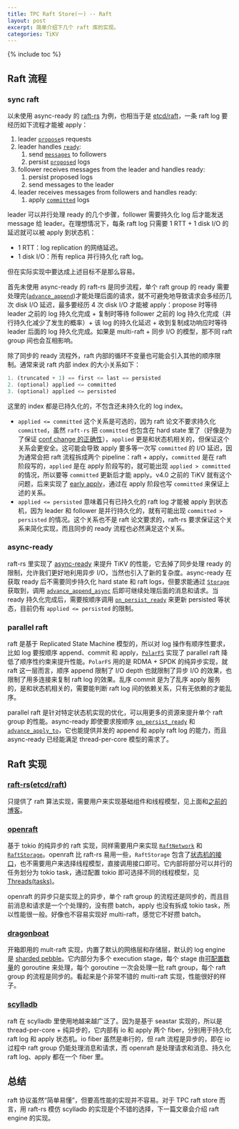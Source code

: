```yaml
---
title: TPC Raft Store(一) -- Raft
layout: post
excerpt: 简单介绍下几个 raft 库的实现。
categories: TiKV
---
```


{% include toc %}

## Raft 流程

### sync raft

以未使用 async-ready 的 [raft-rs](https://github.com/tikv/raft-rs) 为例，也相当于是 [etcd/raft](https://github.com/etcd-io/etcd/tree/main/raft)，一条 raft log 要经历如下流程才能被 apply：

1. leader [`propose`](https://github.com/tikv/raft-rs/blob/52d84aac8734369d81c2d77413ea3ab8e58e0af9/src/raw_node.rs#L354)s requests
2. leader handles [`ready`](https://github.com/tikv/raft-rs/blob/52d84aac8734369d81c2d77413ea3ab8e58e0af9/src/raw_node.rs#L478):
   1. send [`messages`](https://github.com/tikv/raft-rs/blob/52d84aac8734369d81c2d77413ea3ab8e58e0af9/src/raw_node.rs#L245) to followers
   2. persist [`proposed`](https://github.com/tikv/raft-rs/blob/52d84aac8734369d81c2d77413ea3ab8e58e0af9/src/raw_node.rs#L97) logs
3. follower receives messages from the leader and handles ready:
   1. persist proposed logs
   2. send messages to the leader
4. leader receives messages from followers and handles ready:
   1. apply [`committed`](https://github.com/tikv/raft-rs/blob/52d84aac8734369d81c2d77413ea3ab8e58e0af9/src/raw_node.rs#L244) logs

leader 可以并行处理 ready 的几个步骤，follower 需要持久化 log 后才能发送 message 给 leader。在理想情况下，每条 raft log 只需要 1 RTT + 1 disk I/O 的延迟就可以被 apply 到状态机：

- 1 RTT：log replication 的网络延迟。
- 1 disk I/O：所有 replica 并行持久化 raft log。

但在实际实现中要达成上述目标不是那么容易。

首先未使用 async-ready 的 raft-rs 是同步流程，单个 raft group 的 ready 需要处理完([`advance_append`](https://github.com/tikv/raft-rs/blob/52d84aac8734369d81c2d77413ea3ab8e58e0af9/src/raw_node.rs#L669))才能处理后面的请求，就不可避免地导致请求会多经历几次 disk I/O 延迟，最多要经历 4 次 disk I/O 才能被 apply：propose 时等待 leader 之前的 log 持久化完成 + 复制时等待 follower 之前的 log 持久化完成（并行持久化减少了发生的概率）+ 该 log 的持久化延迟 + 收到复制成功响应时等待 leader 后面的 log 持久化完成。如果是 multi-raft + 同步 I/O 的模型，那不同 raft group 间也会互相影响。

除了同步的 ready 流程外，raft 内部的循环不变量也可能会引入其他的顺序限制。通常来说 raft 内部 index 的大小关系如下：

```rust
1. (truncated + 1) == first <= last == persisted
2. (optional) applied <= committed
3. (optional) applied <= persisted
```

这里的 index 都是已持久化的，不包含还未持久化的 log index。

- `applied <= committed` 这个关系是可选的，因为 raft 论文不要求持久化 `committed`，虽然 `raft-rs` 把 `committed` 也包含在 hard state 里了（好像是为了保证 [conf change 的正确性](https://github.com/etcd-io/etcd/issues/7625#issuecomment-489232411)），`applied` 更是和状态机相关的，但保证这个关系会更安全。这可能会导致 apply 要多等一次写 `committed` 的 I/O 延迟，因为通常会把 raft 流程拆成两个 pipeline：raft + apply，`committed` 是在 raft 阶段写的，`applied` 是在 apply 阶段写的，就可能出现 `applied > committed` 的情况，所以要等 `committed` 更新后才能 apply。v4.0 之前的 TiKV 就有这个问题，后来实现了 [early apply](https://github.com/tikv/tikv/pull/6154)，通过在 apply 阶段也写 `committed` 来保证上述的关系。
- `applied <= persisted` 意味着只有已持久化的 raft log 才能被 apply 到状态机，因为 leader 和 follower 是并行持久化的，就有可能出现 `committed > persisted` 的情况。这个关系也不是 raft 论文要求的，raft-rs 要求保证这个关系来简化实现，而且同步的 ready 流程也必然满足这个关系。

### async-ready

raft-rs 里实现了 [async-ready](https://github.com/tikv/raft-rs/pull/403) 来提升 TiKV 的性能，它去掉了同步处理 ready 的限制，允许我们更好地利用异步 I/O，当然也引入了新的复杂度。async-ready 在获取 ready 后不需要同步持久化 hard state 和 raft logs，但要求能通过 [`Storage`](https://github.com/tikv/raft-rs/blob/a9d37b766d19d52d86e2cd7b407d8b366ce6c03e/src/storage.rs#L106) 获取到，调用 [`advance_append_async`](https://github.com/tikv/raft-rs/blob/master/src/raw_node.rs#L697) 后即可继续处理后面的消息和请求。当 ready 持久化完成后，需要按顺序调用 [`on_persist_ready`](https://github.com/tikv/raft-rs/blob/a9d37b766d19d52d86e2cd7b407d8b366ce6c03e/src/raw_node.rs#L617) 来更新 persisted 等状态，目前仍有 `applied <= persisted` 的限制。

### parallel raft

raft 是基于 Replicated State Machine 模型的，所以对 log 操作有顺序性要求，比如 log 要按顺序 append、commit 和 apply，[`PolarFS`](https://www.vldb.org/pvldb/vol11/p1849-cao.pdf) 实现了 parallel raft 降低了顺序性约束来提升性能。`PolarFS` 用的是 RDMA + SPDK 的纯异步实现，就 raft 这一层而言，顺序 append 限制了 I/O depth 也就限制了异步 I/O 的效果，也限制了用多连接来复制 raft log 的效果。乱序 commit 是为了乱序 apply 服务的，是和状态机相关的，需要能判断 raft log 间的依赖关系，只有无依赖的才能乱序。

parallel raft 是针对特定状态机实现的优化，可以用更多的资源来提升单个 raft group 的性能。async-ready 即使要求按顺序  [`on_persist_ready`](https://github.com/tikv/raft-rs/blob/a9d37b766d19d52d86e2cd7b407d8b366ce6c03e/src/raw_node.rs#L617) 和 [`advance_apply_to`](https://github.com/tikv/raft-rs/blob/a9d37b766d19d52d86e2cd7b407d8b366ce6c03e/src/raw_node.rs#L709)，它也能提供并发的 append 和 apply raft log 的能力，而且 async-ready 已经能满足 thread-per-core 模型的需求了。 

## Raft 实现

### [raft-rs](https://github.com/tikv/raft-rs)([etcd/raft](https://github.com/etcd-io/etcd/tree/main/raft))

只提供了 raft 算法实现，需要用户来实现基础组件和线程模型，见上面和[之前的博客](/raft/etcd-raft/)。

### [openraft](https://github.com/datafuselabs/openraft)

基于 tokio 的纯异步的 raft 实现，同样需要用户来实现 [`RaftNetwork`](https://github.com/datafuselabs/openraft/blob/db047b978e08fdb6f23bc4c27f94d4bd36ab925b/openraft/src/network.rs#L45) 和 [`RaftStorage`](https://github.com/datafuselabs/openraft/blob/db047b978e08fdb6f23bc4c27f94d4bd36ab925b/openraft/src/storage/mod.rs#L160)。openraft 比 raft-rs 易用一些，`RaftStorage` 包含了[状态机的接口](https://github.com/datafuselabs/openraft/blob/db047b978e08fdb6f23bc4c27f94d4bd36ab925b/openraft/src/storage/mod.rs#L229)，也不需要用户来选择线程模型，直接调用接口即可。它内部将部分可以并行的任务划分为 tokio task，通过配置 tokio 即可选择不同的线程模型，见 [Threads(tasks)](https://datafuselabs.github.io/openraft/threading.html#threadstasks)。

openraft 的异步只是实现上的异步，单个 raft group 的流程还是同步的，而且目前消息和请求是一个个处理的，没有攒 batch，apply 也没有拆成 tokio task，所以性能很一般。好像也不容易实现好 multi-raft，感觉它不好攒 batch。

### [dragonboat](https://github.com/lni/dragonboat)

开箱即用的 mult-raft 实现，内置了默认的网络层和存储层，默认的 log engine 是 [sharded pebble](https://github.com/lni/dragonboat/blob/8521aeb79dc1df80032b490bac60ff5ad7aa917f/internal/logdb/sharded.go#L34)。它内部分为多个 execution stage，每个 stage 由[可配置数量](https://github.com/lni/dragonboat/blob/8521aeb79dc1df80032b490bac60ff5ad7aa917f/config/config.go#L870)的 goroutine 来处理，每个 goroutine 一次会处理一批 raft group，每个 raft group 的流程是同步的。看起来是个非常不错的 multi-raft 实现，性能很好的样子。

### [scylladb](https://github.com/scylladb/scylla/tree/master/raft)

raft 在 scylladb 里使用地越来越广泛了。因为是基于 seastar 实现的，所以是 thread-per-core + 纯异步的，它内部有 io 和 apply 两个 fiber，分别用于持久化 raft log 和 apply 状态机。io fiber 虽然是串行的，但 raft 流程是异步的，即在 io 过程中 raft group 仍能处理消息和请求，而 openraft 是处理请求和消息、持久化 raft log、apply 都在一个 fiber 里。

## 总结

raft 协议虽然“简单易懂”，但要高性能的实现并不容易。对于 TPC raft store 而言，用 raft-rs 模仿 scylladb 的实现是个不错的选择，下一篇文章会介绍 raft engine 的实现。
